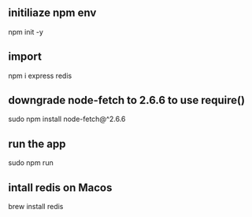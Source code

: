 ## initiliaze npm env
npm init -y
## import 
npm i express redis


## downgrade node-fetch to 2.6.6 to use require()
sudo npm install node-fetch@^2.6.6

## run the app
sudo npm run

## intall redis on Macos
brew install redis 
